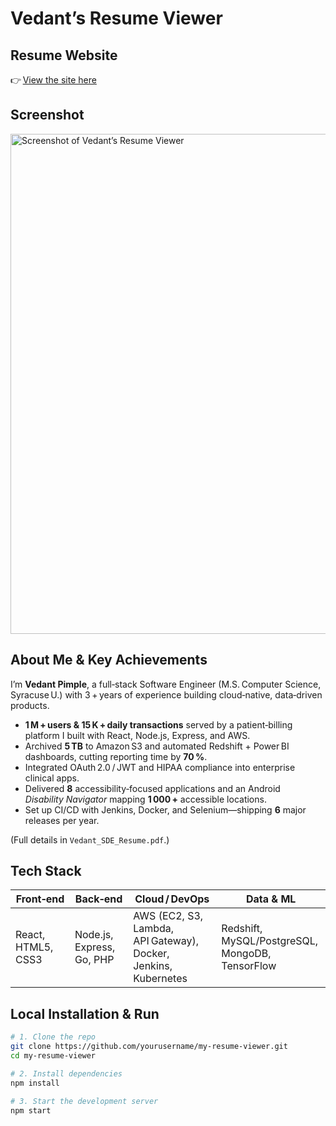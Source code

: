 # Vedant’s Resume Viewer

## Resume Website  
👉 [View the site here](https://vedantresume.vercel.app) <!-- replace with your real URL -->

## Screenshot  
<img src="./docs/resume_screenshot.png" width="800" alt="Screenshot of Vedant’s Resume Viewer" />

## About Me & Key Achievements  
I’m **Vedant Pimple**, a full‑stack Software Engineer (M.S. Computer Science, Syracuse U.) with 3 + years of experience building cloud‑native, data‑driven products.

* **1 M + users & 15 K + daily transactions** served by a patient‑billing platform I built with React, Node.js, Express, and AWS.  
* Archived **5 TB** to Amazon S3 and automated Redshift + Power BI dashboards, cutting reporting time by **70 %**.  
* Integrated OAuth 2.0 / JWT and HIPAA compliance into enterprise clinical apps.  
* Delivered **8** accessibility‑focused applications and an Android *Disability Navigator* mapping **1 000 +** accessible locations.  
* Set up CI/CD with Jenkins, Docker, and Selenium—shipping **6** major releases per year.  

(Full details in `Vedant_SDE_Resume.pdf`.)

## Tech Stack  

| Front‑end | Back‑end | Cloud / DevOps | Data & ML |
|-----------|----------|---------------|-----------|
| React, HTML5, CSS3 | Node.js, Express, Go, PHP | AWS (EC2, S3, Lambda, API Gateway), Docker, Jenkins, Kubernetes | Redshift, MySQL/PostgreSQL, MongoDB, TensorFlow |

## Local Installation & Run  

```bash
# 1. Clone the repo
git clone https://github.com/yourusername/my-resume-viewer.git
cd my-resume-viewer

# 2. Install dependencies
npm install

# 3. Start the development server
npm start
